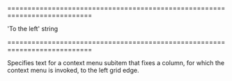 <!--**
/*-------------------------------------------
    Auto-generated file. Do not modify.
-------------------------------------------

**-->
===========================================================================
<!--default-->'To the left'<!--/default-->
<!--type-->string<!--/type-->
===========================================================================

<!--shortDescription-->
Specifies text for a context menu subitem that fixes a column, for which the context menu is invoked, to the left grid edge.
<!--/shortDescription-->

<!--fullDescription-->

<!--/fullDescription-->